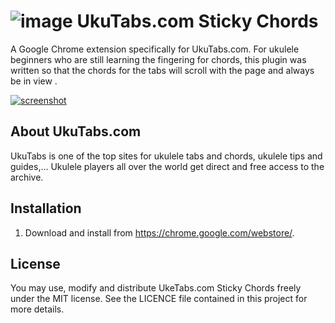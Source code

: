 # ![image](https://raw.github.com/tleish/UkuTabs.com-Sticky-Chords/master/icons/icon48.png) UkuTabs.com Sticky Chords
A Google Chrome extension specifically for UkuTabs.com. For ukulele beginners who are still learning the fingering for chords, this plugin was written so that the chords for the tabs will scroll with the page and always be in view .

[![screenshot](https://raw.github.com/tleish/UkuTabs.com-Sticky-Chords/master/images/screenshot.png)](#screenshot)

## About UkuTabs.com
UkuTabs is one of the top sites for ukulele tabs and chords, ukulele tips and guides,... Ukulele players all over the world get direct and free access to the archive.

## Installation

1. Download and install from https://chrome.google.com/webstore/.

## License

You may use, modify and distribute UkeTabs.com Sticky Chords freely under the MIT license. See the LICENCE file contained in this project for more details.
